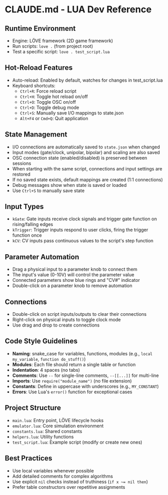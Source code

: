 # CLAUDE.md - LUA Dev Reference

## Runtime Environment
- Engine: LÖVE framework (2D game framework)
- Run scripts: `love .` (from project root)
- Test a specific script: `love . test_script.lua`

## Hot-Reload Features
- Auto-reload: Enabled by default, watches for changes in test_script.lua
- Keyboard shortcuts:
  - `Ctrl+R`: Force reload script
  - `Ctrl+H`: Toggle hot reload on/off
  - `Ctrl+O`: Toggle OSC on/off  
  - `Ctrl+D`: Toggle debug mode
  - `Ctrl+S`: Manually save I/O mappings to state.json
  - `Alt+F4` or `Cmd+Q`: Quit application

## State Management
- I/O connections are automatically saved to `state.json` when changed
- Input modes (gate/clock, unipolar, bipolar) and scaling are also saved
- OSC connection state (enabled/disabled) is preserved between sessions
- When starting with the same script, connections and input settings are restored
- If no saved state exists, default mappings are created (1:1 connections)
- Debug messages show when state is saved or loaded
- Use `Ctrl+S` to manually save state

## Input Types
- `kGate`: Gate inputs receive clock signals and trigger gate function on rising/falling edges
- `kTrigger`: Trigger inputs respond to user clicks, firing the trigger function once
- `kCV`: CV inputs pass continuous values to the script's step function

## Parameter Automation
- Drag a physical input to a parameter knob to connect them
- The input's value (0-10V) will control the parameter value
- Connected parameters show blue rings and "CV#" indicator
- Double-click on a parameter knob to remove automation

## Connections
- Double-click on script inputs/outputs to clear their connections
- Right-click on physical inputs to toggle clock mode
- Use drag and drop to create connections

## Code Style Guidelines
- **Naming**: snake_case for variables, functions, modules (e.g., `local my_variable`, `function do_stuff()`)
- **Modules**: Each file should return a single table or function
- **Indentation**: 4 spaces (no tabs)
- **Comments**: Use `--` for single-line comments, `--[[...]]` for multi-line
- **Imports**: Use `require("module_name")` (no file extension)
- **Constants**: Define in uppercase with underscores (e.g., `MY_CONSTANT`)
- **Errors**: Use Lua's `error()` function for exceptional cases

## Project Structure
- `main.lua`: Entry point, LÖVE lifecycle hooks
- `emulator.lua`: Core simulation environment
- `constants.lua`: Shared constants
- `helpers.lua`: Utility functions
- `test_script.lua`: Example script (modify or create new ones)

## Best Practices
- Use local variables whenever possible
- Add detailed comments for complex algorithms
- Use explicit `nil` checks instead of truthiness (`if x ~= nil then`)
- Prefer table constructors over repetitive assignments